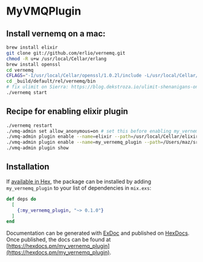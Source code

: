 # MyVMQPlugin

## Install vernemq on a mac:

```sh
brew install elixir
git clone git://github.com/erlio/vernemq.git
chmod -R u+w /usr/local/Cellar/erlang
brew install openssl
cd vernemq
CFLAGS="-I/usr/local/Cellar/openssl/1.0.2l/include -L/usr/local/Cellar/openssl/1.0.2l/lib" make rel
cd _build/default/rel/vernemq/bin
# fix ulimit on Sierra: https://blog.dekstroza.io/ulimit-shenanigans-on-osx-el-capitan/
./vernemq start
```

## Recipe for enabling elixir plugin

```sh
./vernemq restart
./vmq-admin set allow_anonymous=on # set this before enabling my_vernemq_plugin to allow anonymous publishing
./vmq-admin plugin enable --name=elixir --path=/usr/local/Cellar/elixir/1.5.1
./vmq-admin plugin enable --name=my_vernemq_plugin --path=/Users/maz/src/my_vernemq_plugin/_build/dev
./vmq-admin plugin show
```

## Installation

If [available in Hex](https://hex.pm/docs/publish), the package can be installed
by adding `my_vernemq_plugin` to your list of dependencies in `mix.exs`:

```elixir
def deps do
  [
    {:my_vernemq_plugin, "~> 0.1.0"}
  ]
end
```

Documentation can be generated with [ExDoc](https://github.com/elixir-lang/ex_doc)
and published on [HexDocs](https://hexdocs.pm). Once published, the docs can
be found at [https://hexdocs.pm/my_vernemq_plugin](https://hexdocs.pm/my_vernemq_plugin).

